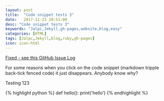 ```yaml
---
layout: post
title:  "Code snippet tests 3"
date:   2017-11-23 20:51:00
desc: "Code snippet tests 3"
keywords: "Jalpc,Jekyll,gh-pages,website,blog,easy"
categories: [HTML]
tags: [Jalpc,Jekyll,blog,ruby,gh-pages]
icon: icon-html
---
```


[Fixed - see this GitHub Issue Log](https://github.com/jarrekk/Jalpc/issues/97)

For some reasons when you click on the code snippet (markdown tripple back-tick fenced code)
it just disappears. Anybody know why?

Testing 123

{% highlight python %}
def hello():
  print('hello')
{% endhighlight %}